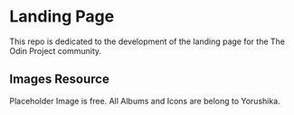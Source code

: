 # Landing Page
This repo is dedicated to the development of the landing page for the The Odin Project community.

## Images Resource
Placeholder Image is free.
All Albums and Icons are belong to Yorushika.